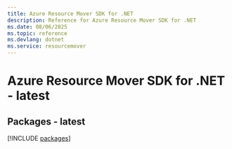 ```yaml
---
title: Azure Resource Mover SDK for .NET
description: Reference for Azure Resource Mover SDK for .NET
ms.date: 08/06/2025
ms.topic: reference
ms.devlang: dotnet
ms.service: resourcemover
---
```

# Azure Resource Mover SDK for .NET - latest
## Packages - latest
[!INCLUDE [packages](resource-mover-index.md)]